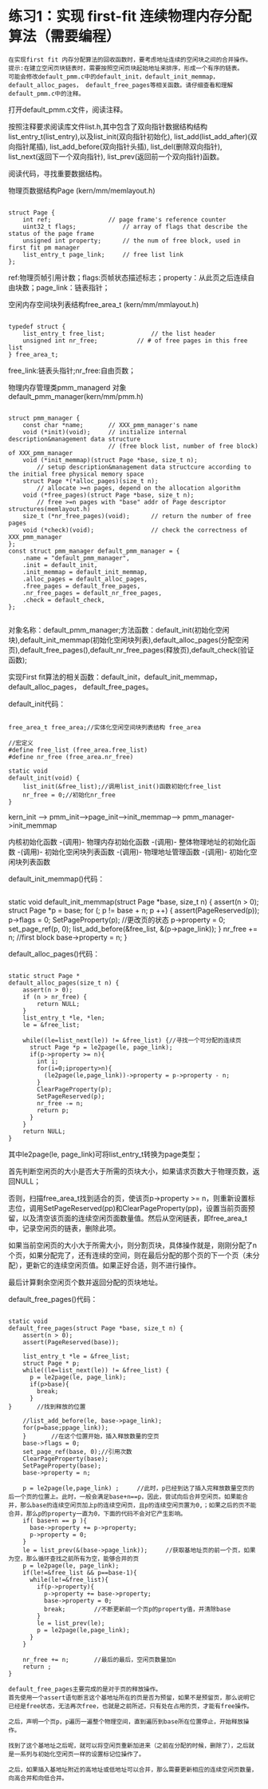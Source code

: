 # 练习1：实现 first-fit 连续物理内存分配算法（需要编程）

    在实现first fit 内存分配算法的回收函数时，要考虑地址连续的空闲块之间的合并操作。
    提示:在建立空闲页块链表时，需要按照空闲页块起始地址来排序，形成一个有序的链表。
    可能会修改default_pmm.c中的default_init，default_init_memmap，default_alloc_pages， default_free_pages等相关函数。请仔细查看和理解default_pmm.c中的注释。
    
打开default_pmm.c文件，阅读注释。

按照注释要求阅读库文件list.h,其中包含了双向指针数据结构结构list_entry_t(list_entry),以及list_init(双向指针初始化), list_add(list_add_after)(双向指针尾插), list_add_before(双向指针头插), list_del(删除双向指针), list_next(返回下一个双向指针), list_prev(返回前一个双向指针)函数。

阅读代码，寻找重要数据结构。

物理页数据结构Page (kern/mm/memlayout.h)
<pre><code>
struct Page {
    int ref;               	// page frame's reference counter
    uint32_t flags;          	// array of flags that describe the status of the page frame
    unsigned int property;    	// the num of free block, used in first fit pm manager
    list_entry_t page_link;    	// free list link
};
</pre></code>
ref:物理页帧引用计数；flags:页帧状态描述标志；property：从此页之后连续自由块数；page_link：链表指针；

空闲内存空间块列表结构free_area_t (kern/mm/mmlayout.h)
<pre><code>
typedef struct {
    list_entry_t free_list;         	// the list header
    unsigned int nr_free;         	// # of free pages in this free list
} free_area_t;
</pre></code>
free_link:链表头指针;nr_free:自由页数；

物理内存管理类pmm_managerd 对象default_pmm_manager(kern/mm/pmm.h)
<pre><code>
struct pmm_manager {
    const char *name;   	// XXX_pmm_manager's name
    void (*init)(void);    	// initialize internal description&management data structure
                      	    // (free block list, number of free block) of XXX_pmm_manager 
    void (*init_memmap)(struct Page *base, size_t n); 
        // setup description&management data structcure according to the initial free physical memory space 
    struct Page *(*alloc_pages)(size_t n);            
        // allocate >=n pages, depend on the allocation algorithm 
    void (*free_pages)(struct Page *base, size_t n);  
        // free >=n pages with "base" addr of Page descriptor structures(memlayout.h)
    size_t (*nr_free_pages)(void);      // return the number of free pages 
    void (*check)(void);               	// check the correctness of XXX_pmm_manager 
};
const struct pmm_manager default_pmm_manager = {
    .name = "default_pmm_manager",
    .init = default_init,
    .init_memmap = default_init_memmap,
    .alloc_pages = default_alloc_pages,
    .free_pages = default_free_pages,
    .nr_free_pages = default_nr_free_pages,
    .check = default_check,
};
</pre></code>
<pre><code></pre></code>
对象名称：default_pmm_manager;方法函数：default_init(初始化空闲块),default_init_memmap(初始化空闲块列表),default_alloc_pages(分配空闲页),default_free_pages(),default_nr_free_pages(释放页),default_check(验证函数);

实现First fit算法的相关函数：default_init，default_init_memmap，default_alloc_pages， default_free_pages。

default_init代码：
<pre><code>
free_area_t free_area;//实体化空闲空间块列表结构 free_area

//宏定义
#define free_list (free_area.free_list)
#define nr_free (free_area.nr_free)

static void
default_init(void) {
    list_init(&free_list);//调用list_init()函数初始化free_list
    nr_free = 0;//初始化nr_free
}
</pre></code>
kern_init --> pmm_init-->page_init-->init_memmap--> pmm_manager->init_memmap

内核初始化函数 -(调用)- 物理内存初始化函数 -(调用)- 整体物理地址的初始化函数 -(调用)- 初始化空闲块列表函数 -(调用)- 物理地址管理函数 -(调用)- 初始化空闲块列表函数

default_init_memmap()代码：
<pre><code></pre></code>
static void
default_init_memmap(struct Page *base, size_t n) {
    assert(n > 0);
    struct Page *p = base;
    for (; p != base + n; p ++) {
        assert(PageReserved(p));
        p->flags = 0;
        SetPageProperty(p);    //更改页的状态
        p->property = 0;
        set_page_ref(p, 0);
        list_add_before(&free_list, &(p->page_link));
    }
    nr_free += n;
    //first block
    base->property = n;
}
</pre></code>

default_alloc_pages()代码：
<pre><code>
static struct Page *
default_alloc_pages(size_t n) {
    assert(n > 0);
    if (n > nr_free) {
        return NULL;
    }
    list_entry_t *le, *len;
    le = &free_list;
 
    while((le=list_next(le)) != &free_list) {//寻找一个可分配的连续页
      struct Page *p = le2page(le, page_link);
      if(p->property >= n){
        int i;
        for(i=0;i<n;i++){
          len = list_next(le);
          struct Page *pp = le2page(le, page_link);
          SetPageReserved(pp);
          ClearPageProperty(pp);
          list_del(le);//删链表
          le = len;
        }
        if(p->property>n){
          (le2page(le,page_link))->property = p->property - n;
        }
        ClearPageProperty(p);
        SetPageReserved(p);
        nr_free -= n;
        return p;
      }
    }
    return NULL;
}
</pre></code>
其中le2page(le, page_link)可将list_entry_t转换为page类型；

首先判断空闲页的大小是否大于所需的页块大小，如果请求页数大于物理页数，返回NULL；

否则，扫描free_area_t找到适合的页，使该页p->property >= n，则重新设置标志位，调用SetPageReserved(pp)和ClearPageProperty(pp)，设置当前页面预留，以及清空该页面的连续空闲页面数量值。然后从空闲链表，即free_area_t中，记录空闲页的链表，删除此项。

如果当前空闲页的大小大于所需大小，则分割页块，具体操作就是，刚刚分配了n个页，如果分配完了，还有连续的空间，则在最后分配的那个页的下一个页（未分配），更新它的连续空闲页值。如果正好合适，则不进行操作。

最后计算剩余空闲页个数并返回分配的页块地址。

default_free_pages()代码：
<pre><code>
static void
default_free_pages(struct Page *base, size_t n) {
    assert(n > 0);
    assert(PageReserved(base));
 
    list_entry_t *le = &free_list;
    struct Page * p;
    while((le=list_next(le)) != &free_list) {
      p = le2page(le, page_link);
      if(p>base){
        break;
      }
}		//找到释放的位置
 
    //list_add_before(le, base->page_link);
    for(p=base;p<base+n;p++){
      list_add_before(le, &(p->page_link));
    }		//在这个位置开始，插入释放数量的空页
    base->flags = 0;
    set_page_ref(base, 0);//引用次数
    ClearPageProperty(base);
    SetPageProperty(base);
    base->property = n;
    
    p = le2page(le,page_link) ;		//此时，p已经到达了插入完释放数量空页的后一个页的位置上。此时，一般会满足base+n==p，因此，尝试向后合并空闲页。如果能合并，那么base的连续空闲页加上p的连续空闲页，且p的连续空闲页置为0,；如果之后的页不能合并，那么p的property一直为0，下面的代码不会对它产生影响。
    if( base+n == p ){
      base->property += p->property;
      p->property = 0;
    }
    le = list_prev(&(base->page_link));		//获取基地址页的前一个页，如果为空，那么循环查找之前所有为空，能够合并的页
    p = le2page(le, page_link);
    if(le!=&free_list && p==base-1){
      while(le!=&free_list){
        if(p->property){
          p->property += base->property;
          base->property = 0;
          break;		//不断更新前一个页p的property值，并清除base
        }
        le = list_prev(le);
        p = le2page(le,page_link);
      }
    }
 
    nr_free += n;		//最后的最后，空闲页数量加n
    return ;
}

default_free_pages主要完成的是对于页的释放操作。
首先使用一个assert语句断言这个基地址所在的页是否为预留，如果不是预留页，那么说明它已经是free状态，无法再次free，也就是之前所述，只有处在占用的页，才能有free操作。

之后，声明一个页p，p遍历一遍整个物理空间，直到遍历到base所在位置停止，开始释放操作。

找到了这个基地址之后呢，就可以将空闲页重新加进来（之前在分配的时候，删除了），之后就是一系列与初始化空闲页一样的设置标记位操作了。

之后，如果插入基地址附近的高地址或低地址可以合并，那么需要更新相应的连续空闲页数量，向高合并和向低合并。

</pre></code>

